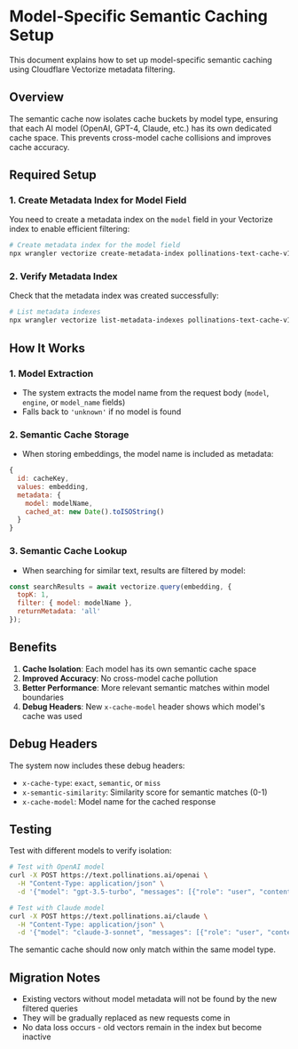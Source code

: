 # Model-Specific Semantic Caching Setup

This document explains how to set up model-specific semantic caching using Cloudflare Vectorize metadata filtering.

## Overview

The semantic cache now isolates cache buckets by model type, ensuring that each AI model (OpenAI, GPT-4, Claude, etc.) has its own dedicated cache space. This prevents cross-model cache collisions and improves cache accuracy.

## Required Setup

### 1. Create Metadata Index for Model Field

You need to create a metadata index on the `model` field in your Vectorize index to enable efficient filtering:

```bash
# Create metadata index for the model field
npx wrangler vectorize create-metadata-index pollinations-text-cache-v1 --property-name=model --type=string
```

### 2. Verify Metadata Index

Check that the metadata index was created successfully:

```bash
# List metadata indexes
npx wrangler vectorize list-metadata-indexes pollinations-text-cache-v1
```

## How It Works

### 1. Model Extraction
- The system extracts the model name from the request body (`model`, `engine`, or `model_name` fields)
- Falls back to `'unknown'` if no model is found

### 2. Semantic Cache Storage
- When storing embeddings, the model name is included as metadata:
```javascript
{
  id: cacheKey,
  values: embedding,
  metadata: {
    model: modelName,
    cached_at: new Date().toISOString()
  }
}
```

### 3. Semantic Cache Lookup
- When searching for similar text, results are filtered by model:
```javascript
const searchResults = await vectorize.query(embedding, {
  topK: 1,
  filter: { model: modelName },
  returnMetadata: 'all'
});
```

## Benefits

1. **Cache Isolation**: Each model has its own semantic cache space
2. **Improved Accuracy**: No cross-model cache pollution
3. **Better Performance**: More relevant semantic matches within model boundaries
4. **Debug Headers**: New `x-cache-model` header shows which model's cache was used

## Debug Headers

The system now includes these debug headers:
- `x-cache-type`: `exact`, `semantic`, or `miss`
- `x-semantic-similarity`: Similarity score for semantic matches (0-1)
- `x-cache-model`: Model name for the cached response

## Testing

Test with different models to verify isolation:

```bash
# Test with OpenAI model
curl -X POST https://text.pollinations.ai/openai \
  -H "Content-Type: application/json" \
  -d '{"model": "gpt-3.5-turbo", "messages": [{"role": "user", "content": "What is machine learning?"}]}'

# Test with Claude model  
curl -X POST https://text.pollinations.ai/claude \
  -H "Content-Type: application/json" \
  -d '{"model": "claude-3-sonnet", "messages": [{"role": "user", "content": "What is machine learning?"}]}'
```

The semantic cache should now only match within the same model type.

## Migration Notes

- Existing vectors without model metadata will not be found by the new filtered queries
- They will be gradually replaced as new requests come in
- No data loss occurs - old vectors remain in the index but become inactive
